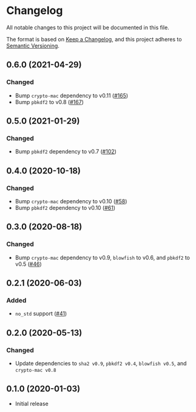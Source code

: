 # Changelog

All notable changes to this project will be documented in this file.

The format is based on [Keep a Changelog](https://keepachangelog.com/en/1.0.0/),
and this project adheres to [Semantic Versioning](https://semver.org/spec/v2.0.0.html).

## 0.6.0 (2021-04-29)
### Changed
- Bump `crypto-mac` dependency to v0.11 ([#165])
- Bump `pbkdf2` to v0.8 ([#167])

[#165]: https://github.com/RustCrypto/password-hashing/pull/165
[#167]: https://github.com/RustCrypto/password-hashing/pull/167

## 0.5.0 (2021-01-29)
### Changed
- Bump `pbkdf2` dependency to v0.7 ([#102])

[#102]: https://github.com/RustCrypto/password-hashing/pull/102

## 0.4.0 (2020-10-18)
### Changed
- Bump `crypto-mac` dependency to v0.10 ([#58])
- Bump `pbkdf2` dependency to v0.10 ([#61])

[#61]: https://github.com/RustCrypto/password-hashing/pull/61
[#58]: https://github.com/RustCrypto/password-hashing/pull/58

## 0.3.0 (2020-08-18)
### Changed
- Bump `crypto-mac` dependency to v0.9, `blowfish` to v0.6, and `pbkdf2` to v0.5 ([#46])

[#46]: https://github.com/RustCrypto/password-hashing/pull/46

## 0.2.1 (2020-06-03)
### Added
- `no_std` support ([#41])

[#41]: https://github.com/RustCrypto/password-hashing/pull/41

## 0.2.0 (2020-05-13)
### Changed
- Update dependencies to `sha2 v0.9`, `pbkdf2 v0.4`, `blowfish v0.5`,
and `crypto-mac v0.8`

## 0.1.0 (2020-01-03)
- Initial release
